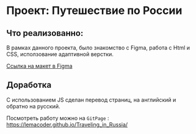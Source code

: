 # Проект: Путешествие по России

## Что реализованно: 

В рамках данного проекта, было знакомство с Figma, работа с Html и CSS, исползование адаптивной верстки. 

[Ссылка на макет в Figma](https://www.figma.com/file/5S2WSbEFL6awjVWJ0NWL8Q/Sprint-3_-Russia-_-desktop-mobile?node-id=28503%3A0)

## Доработка

С использованием JS сделан перевод страниц, на английский и обратно на русский. 

Посмотреть работу можно на `GitPage` : https://lemacoder.github.io/Traveling_in_Russia/






